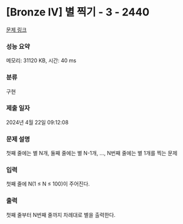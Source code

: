 # [Bronze IV] 별 찍기 - 3 - 2440 

[문제 링크](https://www.acmicpc.net/problem/2440) 

### 성능 요약

메모리: 31120 KB, 시간: 40 ms

### 분류

구현

### 제출 일자

2024년 4월 22일 09:12:08

### 문제 설명

<p>첫째 줄에는 별 N개, 둘째 줄에는 별 N-1개, ..., N번째 줄에는 별 1개를 찍는 문제</p>

### 입력 

 <p>첫째 줄에 N(1 ≤ N ≤ 100)이 주어진다.</p>

### 출력 

 <p>첫째 줄부터 N번째 줄까지 차례대로 별을 출력한다.</p>

